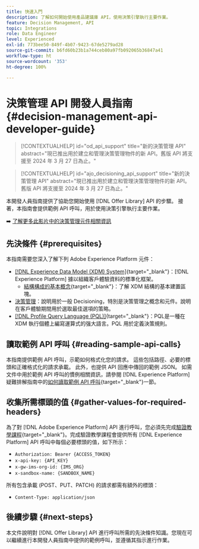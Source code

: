```yaml
---
title: 快速入門
description: 了解如何開始使用產品建議庫 API，使用決策引擎執行主要作業。
feature: Decision Management, API
topic: Integrations
role: Data Engineer
level: Experienced
exl-id: 773bee50-849f-4b07-9423-67de5279ad28
source-git-commit: b6fd60b23b1a744ceb80a97fb092065b36847a41
workflow-type: ht
source-wordcount: '353'
ht-degree: 100%

---
```


# 決策管理 API 開發人員指南 {#decision-management-api-developer-guide}

>[!CONTEXTUALHELP]
>id="od_api_support"
>title="新的決策管理 API"
>abstract="現已推出用於建立和管理決策管理物件的新 API。舊版 API 將支援至 2024 年 3 月 27 日為止。"

>[!CONTEXTUALHELP]
>id="ajo_decisioning_api_support"
>title="新的決策管理 API"
>abstract="現已推出用於建立和管理決策管理物件的新 API。舊版 API 將支援至 2024 年 3 月 27 日為止。"

本開發人員指南提供了協助您開始使用 [!DNL Offer Library] API 的步驟。 接著，本指南會提供範例 API 呼叫，用於使用決策引擎執行主要作業。

➡️ [了解更多此影片中的決策管理元件相關資訊](#video)

## 先決條件 {#prerequisites}

本指南需要您深入了解下列 Adobe Experience Platform 元件：

* [[!DNL Experience Data Model (XDM) System]](https://experienceleague.adobe.com/docs/experience-platform/xdm/home.html?lang=zh-Hant){target="_blank"}：[!DNL Experience Platform] 據以組織客戶體驗資料的標準化框架。
   * [結構構成的基本概念](https://experienceleague.adobe.com/docs/experience-platform/xdm/schema/composition.html?lang=zh-Hant){target="_blank"}：了解 XDM 結構的基本建置區塊。
* [決策管理](../../../using/offers/get-started/starting-offer-decisioning.md)：說明用於一般 Decisioning，特別是決策管理之概念和元件。說明在客戶體驗期間用於選取最佳選項的策略。
* [[!DNL Profile Query Language (PQL)]](https://experienceleague.adobe.com/docs/experience-platform/segmentation/pql/overview.html?lang=zh-Hant){target="_blank"}：PQL是一種在 XDM 執行個體上編寫運算式的强大語言。PQL 用於定義決策規則。

## 讀取範例 API 呼叫 {#reading-sample-api-calls}

本指南提供範例 API 呼叫，示範如何格式化您的請求。 這些包括路徑、必要的標頭和正確格式化的請求承載。 此外，也提供 API 回應中傳回的範例 JSON。 如需文件中用於範例 API 呼叫的慣例相關資訊，請參閱 [!DNL Experience Platform] 疑難排解指南中的[如何讀取範例 API 呼叫](https://experienceleague.adobe.com/docs/experience-platform/landing/troubleshooting.html?lang=zh-Hant#how-do-i-format-an-api-request){target="_blank"}一節。

## 收集所需標頭的值 {#gather-values-for-required-headers}

為了對 [!DNL Adobe Experience Platform] API 進行呼叫，您必須先完成[驗證教學課程](https://experienceleague.adobe.com/docs/experience-platform/landing/platform-apis/api-authentication.html?lang=zh-Hant){target="_blank"}。完成驗證教學課程會提供所有 [!DNL Experience Platform] API 呼叫中每個必要標頭的值，如下所示：

* `Authorization: Bearer {ACCESS_TOKEN}`
* `x-api-key: {API_KEY}`
* `x-gw-ims-org-id: {IMS_ORG}`
* `x-sandbox-name: {SANDBOX_NAME}`

所有包含承載 (POST、PUT、PATCH) 的請求都需有額外的標頭：

* `Content-Type: application/json`

## 後續步驟 {#next-steps}

本文件說明對 [!DNL Offer Library] API 進行呼叫所需的先決條件知識。您現在可以繼續進行本開發人員指南中提供的範例呼叫，並遵循其指示進行作業。
<!--
>[!NOTE]
>
> The In-app messaging channel in Adobe Journey Optimizer uses decision management objects. If your organization uses the in-app messaging channel, then API list requests for objects will include objects created by the in-app messaging service and can be ignored for decision management use cases. Objects created for in-app messages will have `createdBy = "Mobile_Sheliak"`.
-->

<!-- ## How-to video {#video}

The following video is intended to support your understanding of the components of Decision Management.

>[!VIDEO](https://video.tv.adobe.com/v/329919?quality=12) -->

